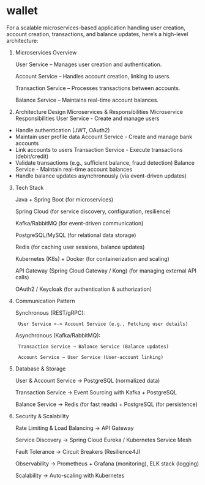 # wallet

For a scalable microservices-based application handling user creation, account creation, transactions, and balance updates, here’s a high-level architecture:
1. Microservices Overview

   User Service – Manages user creation and authentication.

   Account Service – Handles account creation, linking to users.

   Transaction Service – Processes transactions between accounts.

   Balance Service – Maintains real-time account balances.

2. Architecture Design
   Microservices & Responsibilities
   Microservice	Responsibilities
   User Service	- Create and manage users
- Handle authentication (JWT, OAuth2)
- Maintain user profile data
  Account Service	- Create and manage bank accounts
- Link accounts to users
  Transaction Service	- Execute transactions (debit/credit)
- Validate transactions (e.g., sufficient balance, fraud detection)
  Balance Service	- Maintain real-time account balances
- Handle balance updates asynchronously (via event-driven updates)
3. Tech Stack

   Java + Spring Boot (for microservices)

   Spring Cloud (for service discovery, configuration, resilience)

   Kafka/RabbitMQ (for event-driven communication)

   PostgreSQL/MySQL (for relational data storage)

   Redis (for caching user sessions, balance updates)

   Kubernetes (K8s) + Docker (for containerization and scaling)

   API Gateway (Spring Cloud Gateway / Kong) (for managing external API calls)

   OAuth2 / Keycloak (for authentication & authorization)

4. Communication Pattern

   Synchronous (REST/gRPC):

        User Service <-> Account Service (e.g., Fetching user details)

   Asynchronous (Kafka/RabbitMQ):

        Transaction Service → Balance Service (Balance updates)

        Account Service → User Service (User-account linking)

5. Database & Storage

   User & Account Service → PostgreSQL (normalized data)

   Transaction Service → Event Sourcing with Kafka + PostgreSQL

   Balance Service → Redis (for fast reads) + PostgreSQL (for persistence)

6. Security & Scalability

   Rate Limiting & Load Balancing → API Gateway

   Service Discovery → Spring Cloud Eureka / Kubernetes Service Mesh

   Fault Tolerance → Circuit Breakers (Resilience4J)

   Observability → Prometheus + Grafana (monitoring), ELK stack (logging)

   Scalability → Auto-scaling with Kubernetes
